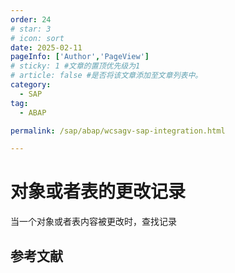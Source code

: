 ```yaml
---
order: 24
# star: 3
# icon: sort
date: 2025-02-11
pageInfo: ['Author','PageView']
# sticky: 1 #文章的置顶优先级为1
# article: false #是否将该文章添加至文章列表中。
category:
  - SAP
tag:
  - ABAP

permalink: /sap/abap/wcsagv-sap-integration.html

---
```


# 对象或者表的更改记录
当一个对象或者表内容被更改时，查找记录
<!-- more -->


## 参考文献
